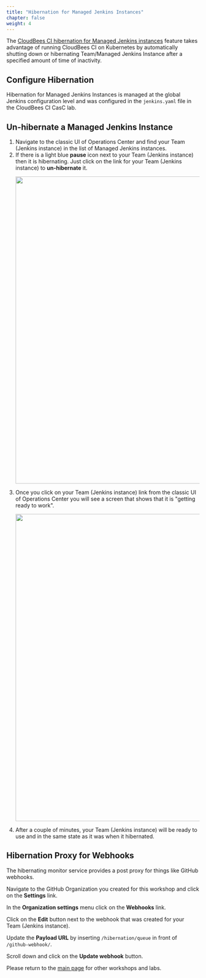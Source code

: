 ```yaml
---
title: "Hibernation for Managed Jenkins Instances"
chapter: false
weight: 4
---
```


The [CloudBees CI hibernation for Managed Jenkins instances](https://docs.cloudbees.com/docs/cloudbees-core/latest/cloud-admin-guide/managing-masters#_hibernation_in_managed_masters) feature takes advantage of running CloudBees CI on Kubernetes by automatically shutting down or hibernating Team/Managed Jenkins Instance after a specified amount of time of inactivity.

## Configure Hibernation
Hibernation for Managed Jenkins Instances is managed at the global Jenkins configuration level and was configured in the `jenkins.yaml` file in the CloudBees CI CasC lab.

## Un-hibernate a Managed Jenkins Instance

1. Navigate to the classic UI of Operations Center and find your Team (Jenkins instance) in the list of Managed Jenkins instances. 
2. If there is a light blue **pause** icon next to your Team (Jenkins instance) then it is hibernating. Just click on the link for your Team (Jenkins instance) to **un-hibernate** it. <p><img src="images/hibernating-master.png" width=800/>
3. Once you click on your Team (Jenkins instance) link from the classic UI of Operations Center you will see a screen that shows that it is "getting ready to work". <p><img src="images/unhibernate.png" width=800/>
4. After a couple of minutes, your Team (Jenkins instance) will be ready to use and in the same state as it was when it hibernated.

## Hibernation Proxy for Webhooks
The hibernating monitor service provides a post proxy for things like GitHub webhooks.

Navigate to the GitHub Organization you created for this workshop and click on the **Settings** link. 

In the **Organization settings** menu click on the **Webhooks** link. 

Click on the **Edit** button next to the webhook that was created for your Team (Jenkins instance).

Update the **Payload URL** by inserting `/hibernation/queue` in front of `/github-webhook/`.

Scroll down and click on the **Update webhook** button.



Please return to the [main page](../../README.md#workshop-labs) for other workshops and labs.
